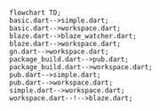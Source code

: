 <!---
Generated by https://github.com/polina-c/layerlens
Dependencies that create loop are markes with `!`.
-->

```mermaid
flowchart TD;
basic.dart-->simple.dart;
basic.dart-->workspace.dart;
blaze.dart-->blaze_watcher.dart;
blaze.dart-->workspace.dart;
gn.dart-->workspace.dart;
package_build.dart-->pub.dart;
package_build.dart-->workspace.dart;
pub.dart-->simple.dart;
pub.dart-->workspace.dart;
simple.dart-->workspace.dart;
workspace.dart--!-->blaze.dart;
```

